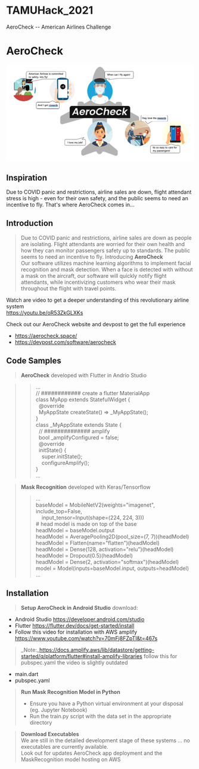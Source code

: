 # TAMUHack_2021
AeroCheck -- American Airlines Challenge

# AeroCheck
![alt text](aerocheck_adv.png?raw=true)

## Inspiration

Due to COVID panic and restrictions, airline sales are down, flight attendant stress is high - even for their own safety, and the public seems to need an incentive to fly. That's where AeroCheck comes in...

## Introduction

> Due to COVID panic and restrictions, airline sales are down as people are isolating. Flight attendants are worried for their own health and how they can monitor passengers safety up to standards. The public seems to need an incentive to fly.
>Introducing **AeroCheck**</br>
Our software utilizes machine learning algorithms to implement facial recognition and mask detection. When a face is detected with without a mask on the aircraft, our software will quickly notify flight attendants, while incentivizing customers who wear their mask throughout the flight with travel points.</br>

Watch are video to get a deeper understanding of this revolutionary airline system</br>
https://youtu.be/oR53ZkGLXKs </br>

Check out our AeroCheck website and devpost to get the full experience
* https://aerocheck.space/
* https://devpost.com/software/aerocheck

## Code Samples

> **AeroCheck** developed with Flutter in Andrio Studio</br>

>>...</br>
> >// ############ create a flutter MaterialApp</br>
>class MyApp extends StatefulWidget {<br>
>&nbsp;&nbsp;@override</br>
>&nbsp;&nbsp;MyAppState createState() => _MyAppState();</br>
>}</br>
>class _MyAppState extends State<MyApp> {</br>
>&nbsp;&nbsp;// ############## amplify</br>
>&nbsp;&nbsp;bool _amplifyConfigured = false; </br>
 &nbsp;&nbsp;@override </br>
 &nbsp;&nbsp;initState() {</br>
 &nbsp;&nbsp;&nbsp;&nbsp;super.initState();</br>
 &nbsp;&nbsp;&nbsp;&nbsp;configureAmplify();</br>
 }</br>...</br>

>**Mask Recognition** developed with Keras/Tensorflow
>>...</br>baseModel = MobileNetV2(weights="imagenet", include_top=False,</br>
>&nbsp;&nbsp;&nbsp;&nbsp;input_tensor=Input(shape=(224, 224, 3)))</br>
>\# head model is made on top of the base</br>
headModel = baseModel.output</br>
headModel = AveragePooling2D(pool_size=(7, 7))(headModel)</br>
headModel = Flatten(name="flatten")(headModel)</br>
headModel = Dense(128, activation="relu")(headModel)</br>
headModel = Dropout(0.5)(headModel)</br>
headModel = Dense(2, activation="softmax")(headModel)</br>
model = Model(inputs=baseModel.input, outputs=headModel)</br>...</br>


## Installation

> **Setup AeroCheck in Android Studio** download:
* Android Studio https://developer.android.com/studio
* Flutter https://flutter.dev/docs/get-started/install
* Follow this video for installation with AWS amplify https://www.youtube.com/watch?v=70mFj8FZpTI&t=467s
>_Note:_https://docs.amplify.aws/lib/datastore/getting-started/q/platform/flutter#install-amplify-libraries follow this for pubspec.yaml the video is slightly outdated
* main.dart
* pubspec.yaml</br>

>**Run Mask Recognition Model in Python**
>* Ensure you have a Python virtual environment at your disposal (eg. Jupyter Notebook)
>* Run the train.py script with the data set in the appropriate directory

>**Download Executables**</br>
> We are still in the detailed development stage of these systems ... no executables are currently available.</br>
>Look out for updates AeroCheck app deployment and the MaskRecognition model hosting on AWS
